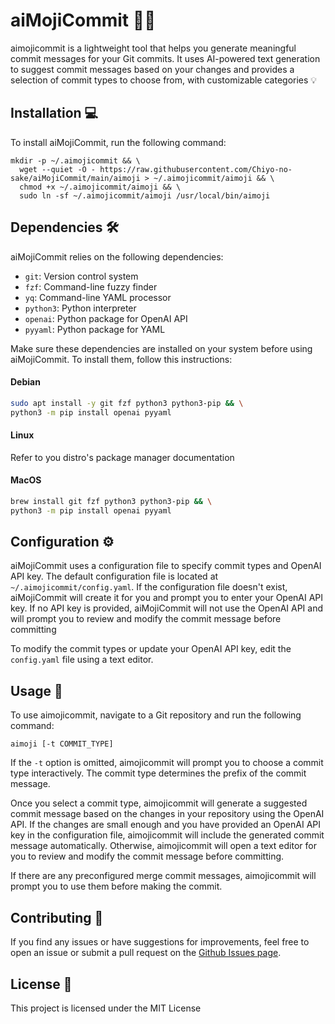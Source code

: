 # aiMojiCommit 📝🤖

aimojicommit is a lightweight tool that helps you generate meaningful commit messages for your Git commits. It uses AI-powered text generation to suggest commit messages based on your changes and provides a selection of commit types to choose from, with customizable categories 💡

## Installation 💻

To install aiMojiCommit, run the following command:

```shell
mkdir -p ~/.aimojicommit && \
  wget --quiet -O - https://raw.githubusercontent.com/Chiyo-no-sake/aiMojiCommit/main/aimoji > ~/.aimojicommit/aimoji && \
  chmod +x ~/.aimojicommit/aimoji && \
  sudo ln -sf ~/.aimojicommit/aimoji /usr/local/bin/aimoji
```

## Dependencies 🛠️

aiMojiCommit relies on the following dependencies:

- `git`: Version control system
- `fzf`: Command-line fuzzy finder
- `yq`: Command-line YAML processor
- `python3`: Python interpreter
- `openai`: Python package for OpenAI API
- `pyyaml`: Python package for YAML

Make sure these dependencies are installed on your system before using aiMojiCommit.
To install them, follow this instructions:

#### Debian
  
```sh
sudo apt install -y git fzf python3 python3-pip && \
python3 -m pip install openai pyyaml
```
#### Linux
Refer to you distro's package manager documentation

#### MacOS
```sh
brew install git fzf python3 python3-pip && \
python3 -m pip install openai pyyaml
```


## Configuration ⚙️

aiMojiCommit uses a configuration file to specify commit types and OpenAI API key. The default configuration file is located at `~/.aimojicommit/config.yaml`. If the configuration file doesn't exist, aiMojiCommit will create it for you and prompt you to enter your OpenAI API key. If no API key is provided, aiMojiCommit will not use the OpenAI API and will prompt you to review and modify the commit message before committing

To modify the commit types or update your OpenAI API key, edit the `config.yaml` file using a text editor.

## Usage 🚀

To use aimojicommit, navigate to a Git repository and run the following command:

```shell
aimoji [-t COMMIT_TYPE]
```

If the `-t` option is omitted, aimojicommit will prompt you to choose a commit type interactively. The commit type determines the prefix of the commit message.

Once you select a commit type, aimojicommit will generate a suggested commit message based on the changes in your repository using the OpenAI API. If the changes are small enough and you have provided an OpenAI API key in the configuration file, aimojicommit will include the generated commit message automatically. Otherwise, aimojicommit will open a text editor for you to review and modify the commit message before committing.

If there are any preconfigured merge commit messages, aimojicommit will prompt you to use them before making the commit.

## Contributing 🤝

If you find any issues or have suggestions for improvements, feel free to open an issue or submit a pull request on the [Github Issues page](https://github.com/Chiyo-no-sake/aiMojiCommit/issues).

## License 📄

This project is licensed under the MIT License